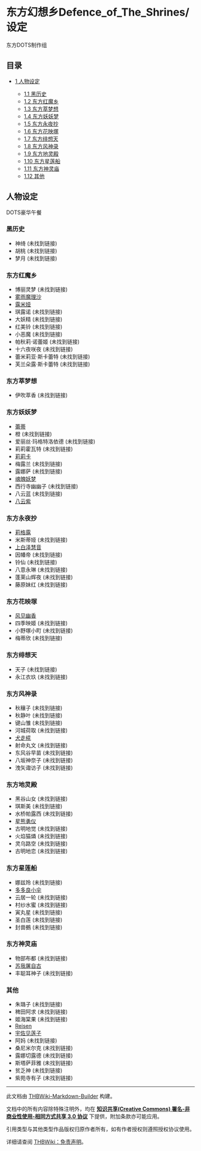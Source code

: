 # 东方幻想乡Defence_of_The_Shrines/设定

<!-- source html: G:\repos\THBWiki-Markdown-Builder\THBWikiMarkdown\Temp\main\8\8e\ns0%3A%E4%B8%9C%E6%96%B9%E5%B9%BB%E6%83%B3%E4%B9%A1Defence_of_The_Shrines%2F%E8%AE%BE%E5%AE%9A.html -->

东方DOTS制作组


## 目录

- [1 人物设定](#人物设定)

  - [1.1 黑历史](#黑历史)
  - [1.2 东方红魔乡](#东方红魔乡)
  - [1.3 东方萃梦想](#东方萃梦想)
  - [1.4 东方妖妖梦](#东方妖妖梦)
  - [1.5 东方永夜抄](#东方永夜抄)
  - [1.6 东方花映塚](#东方花映塚)
  - [1.7 东方绯想天](#东方绯想天)
  - [1.8 东方风神录](#东方风神录)
  - [1.9 东方地灵殿](#东方地灵殿)
  - [1.10 东方星莲船](#东方星莲船)
  - [1.11 东方神灵庙](#东方神灵庙)
  - [1.12 其他](#其他)








## 人物设定
  
DOTS豪华午餐
  


### 黑历史
- 神绮 (未找到链接)
- 胡桃 (未找到链接)
- 梦月 (未找到链接)


### 东方红魔乡
- 博丽灵梦 (未找到链接)
- [雾雨魔理沙](./东方幻想乡Defence_of_The_Shrines-设定-黑白.md)
- [露米娅](./东方幻想乡Defence_of_The_Shrines-设定-⑩.md)
- 琪露诺 (未找到链接)
- 大妖精 (未找到链接)
- 红美铃 (未找到链接)
- 小恶魔 (未找到链接)
- 帕秋莉·诺蕾姬 (未找到链接)
- 十六夜咲夜 (未找到链接)
- 蕾米莉亚·斯卡蕾特 (未找到链接)
- 芙兰朵露·斯卡蕾特 (未找到链接)


### 东方萃梦想
- 伊吹萃香 (未找到链接)


### 东方妖妖梦
- [蕾蒂](./东方幻想乡Defence_of_The_Shrines-设定-⑨妈.md)
- 橙 (未找到链接)
- 爱丽丝·玛格特洛依德 (未找到链接)
- 莉莉霍瓦特 (未找到链接)
- [莉莉卡](./东方幻想乡Defence_of_The_Shrines-设定-键盘.md)
- 梅露兰 (未找到链接)
- 露娜萨 (未找到链接)
- [魂魄妖梦](./东方幻想乡Defence_of_The_Shrines-设定-妖梦.md)
- 西行寺幽幽子 (未找到链接)
- 八云蓝 (未找到链接)
- [八云紫](./东方幻想乡Defence_of_The_Shrines-设定-紫.md)


### 东方永夜抄
- [莉格露](./东方幻想乡Defence_of_The_Shrines-设定-虫子.md)
- 米斯蒂娅 (未找到链接)
- [上白泽慧音](./东方幻想乡Defence_of_The_Shrines-设定-慧音.md)
- 因幡帝 (未找到链接)
- 铃仙 (未找到链接)
- 八意永琳 (未找到链接)
- 蓬莱山辉夜 (未找到链接)
- 藤原妹红 (未找到链接)


### 东方花映塚
- [风见幽香](./东方幻想乡Defence_of_The_Shrines-设定-花妈.md)
- 四季映姬 (未找到链接)
- 小野塚小町 (未找到链接)
- 梅蒂欣 (未找到链接)


### 东方绯想天
- 天子 (未找到链接)
- 永江衣玖 (未找到链接)


### 东方风神录
- 秋穰子 (未找到链接)
- 秋静叶 (未找到链接)
- 键山雏 (未找到链接)
- 河城荷取 (未找到链接)
- [犬走椛](./东方幻想乡Defence_of_The_Shrines-设定-椛.md)
- 射命丸文 (未找到链接)
- 东风谷早苗 (未找到链接)
- 八坂神奈子 (未找到链接)
- 洩矢诹访子 (未找到链接)


### 东方地灵殿
- 黑谷山女 (未找到链接)
- 琪斯美 (未找到链接)
- 水桥帕露西 (未找到链接)
- [星熊勇仪](./东方幻想乡Defence_of_The_Shrines-设定-红三.md)
- 古明地觉 (未找到链接)
- 火焰猫燐 (未找到链接)
- 灵乌路空 (未找到链接)
- 古明地恋 (未找到链接)


### 东方星莲船
- 娜兹玲 (未找到链接)
- [多多良小伞](./东方幻想乡Defence_of_The_Shrines-设定-小伞.md)
- 云居一轮 (未找到链接)
- 村纱水蜜 (未找到链接)
- 寅丸星 (未找到链接)
- 圣白莲 (未找到链接)
- 封兽鵺 (未找到链接)


### 东方神灵庙
- 物部布都 (未找到链接)
- [苏我屠自古](./东方幻想乡Defence_of_The_Shrines-设定-炮姐.md)
- 丰聪耳神子 (未找到链接)


### 其他
- 朱璐子 (未找到链接)
- 稗田阿求 (未找到链接)
- 姬海棠果 (未找到链接)
- [Reisen](./东方幻想乡Defence_of_The_Shrines-设定-铃仙二号.md)
- [宇佐见莲子](./东方幻想乡Defence_of_The_Shrines-设定-莲子.md)
- 阿妈 (未找到链接)
- 桑尼米尔克 (未找到链接)
- 露娜切露德 (未找到链接)
- 斯塔萨菲雅 (未找到链接)
- 贫乏神 (未找到链接)
- 紫苑寺有子 (未找到链接)





---

此文档由 [THBWiki-Markdown-Builder](https://github.com/Delsin-Yu/THBWiki-Markdown-Builder) 构建。

文档中的所有内容除特殊注明外，均在 [**知识共享(Creative Commons) 署名-非商业性使用-相同方式共享 3.0 协议**](https://creativecommons.org/licenses/by-sa/3.0/deed.zh-hans) 下提供，附加条款亦可能应用。

引用类型与其他类型作品版权归原作者所有，如有作者授权则遵照授权协议使用。

详细请查阅 [THBWiki：免责声明](https://thbwiki.cc/THBWiki:%E5%85%8D%E8%B4%A3%E5%A3%B0%E6%98%8E)。

